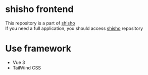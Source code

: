 # shisho frontend

This repository is a part of [shisho](https://github.com/mitsu-yuki/shisho)  
If you need a full application, you should access [shisho](https://github.com/mitsu-yuki/shisho) repository

# Use framework
- Vue 3
- TailWind CSS
